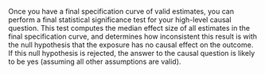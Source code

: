 Once you have a final specification curve of valid estimates, you can perform a final statistical significance test for your high-level causal question. This test computes the median effect size of all estimates in the final specification curve, and determines how inconsistent this result is with the null hypothesis that the exposure has no causal effect on the outcome. If this null hypothesis is rejected, the answer to the causal question is likely to be yes (assuming all other assumptions are valid).
